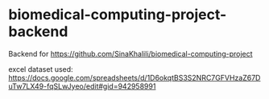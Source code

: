 # biomedical-computing-project-backend
Backend for https://github.com/SinaKhalili/biomedical-computing-project


excel dataset used: https://docs.google.com/spreadsheets/d/1D6okqtBS3S2NRC7GFVHzaZ67DuTw7LX49-fqSLwJyeo/edit#gid=942958991

